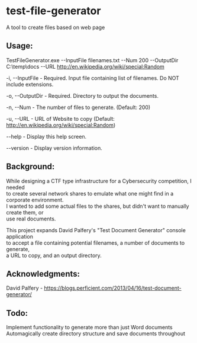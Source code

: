 # test-file-generator
 A tool to create files based on web page

## Usage:
  TestFileGenerator.exe --InputFile filenames.txt --Num 200 --OutputDir C:\temp\docs --URL http://en.wikipedia.org/wiki/special:Random

  -i, --InputFile	-	Required. Input file containing list of filenames. Do NOT include extensions.

  -o, --OutputDir	-	Required. Directory to output the documents.

  -n, --Num	-	The number of files to generate. (Default: 200)

  -u, --URL	-	URL of Website to copy (Default: http://en.wikipedia.org/wiki/special:Random)

  --help	-	Display this help screen.

  --version	-	Display version information.

## Background:                                                                                      
While designing a CTF type infrastructure for a Cybersecurity competition, I needed              
to create several network shares to emulate what one might find in a corporate environment.      
I wanted to add some actual files to the shares, but didn't want to manually create them, or     
use real documents.                                                                              
                                                                                                 
This project expands David Palfery's "Test Document Generator" console application               
to accept a file containing potential filenames, a number of documents to generate,              
a URL to copy, and an output directory.       

## Acknowledgments:
David Palfery - https://blogs.perficient.com/2013/04/16/test-document-generator/

## Todo:
Implement functionality to generate more than just Word documents
Automagically create directory structure and save documents throughout